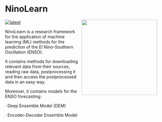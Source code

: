 # NinoLearn

<img src="https://github.com/pjpetersik/ninolearn/blob/master/logo/logo.png" width="250" align="right">

[docs-latest-img]: https://img.shields.io/badge/docs-latest-blue.svg
[docs-latest-url]: https://pjpetersik.github.io/ninolearn/

[![latest][docs-latest-img]][docs-latest-url]

NinoLearn is a research framework for the application of machine learning (ML)
methods for the prediction of the El Nino-Southern Oscillation (ENSO).

It contains methods for downloading relevant data from their sources, reading
raw data, postprocessing it and then access the postprocessed data in an easy way. 


Moreover, it contains models for the ENSO forecasting:

· Deep Ensemble Model (DEM)

· Encoder-Decoder Ensemble Model